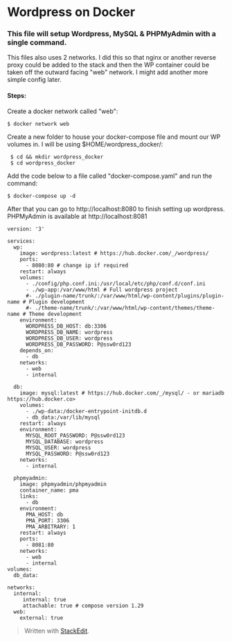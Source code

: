 # Wordpress on Docker

### This file will setup Wordpress, MySQL & PHPMyAdmin with a single command.

This files also uses 2 networks. I did this so that nginx or another reverse proxy could be added to the stack and then the WP container could be taken off the outward facing "web" network. I might add another more simple config later. 

#### Steps:

Create a docker network called "web":
```
$ docker network web
```
Create a new folder to house your docker-compose file and mount our WP volumes in. I will be using $HOME/wordpress_docker/:

```
 $ cd && mkdir wordpress_docker 
 $ cd wordpress_docker	
```

Add the code below to a file called "docker-compose.yaml" and run the command:
```
$ docker-compose up -d
```
After that you can go to http://localhost:8080 to finish setting up wordpress. PHPMyAdmin is available at http://localhost:8081

```
version: '3'

services:
  wp:
    image: wordpress:latest # https://hub.docker.com/_/wordpress/
    ports:
      - 8080:80 # change ip if required
    restart: always
    volumes:
      - ./config/php.conf.ini:/usr/local/etc/php/conf.d/conf.ini
      - ./wp-app:/var/www/html # Full wordpress project
      #- ./plugin-name/trunk/:/var/www/html/wp-content/plugins/plugin-name # Plugin development
      #- ./theme-name/trunk/:/var/www/html/wp-content/themes/theme-name # Theme development
    environment:
      WORDPRESS_DB_HOST: db:3306
      WORDPRESS_DB_NAME: wordpress
      WORDPRESS_DB_USER: wordpress
      WORDPRESS_DB_PASSWORD: P@ssw0rd123
    depends_on:
      - db
    networks:
      - web            
      - internal
 
  db:
    image: mysql:latest # https://hub.docker.com/_/mysql/ - or mariadb https://hub.docker.co>
    volumes:
      - ./wp-data:/docker-entrypoint-initdb.d
      - db_data:/var/lib/mysql
    restart: always
    environment:
      MYSQL_ROOT_PASSWORD: P@ssw0rd123
      MYSQL_DATABASE: wordpress
      MYSQL_USER: wordpress
      MYSQL_PASSWORD: P@ssw0rd123
    networks:
      - internal       

  phpmyadmin:
    image: phpmyadmin/phpmyadmin
    container_name: pma
    links:
      - db
    environment:
      PMA_HOST: db
      PMA_PORT: 3306
      PMA_ARBITRARY: 1
    restart: always
    ports:
      - 8081:80
    networks:
      - web
      - internal
volumes:
  db_data:

networks:
  internal:
     internal: true
     attachable: true # compose version 1.29
  web:
    external: true

```
> Written with [StackEdit](https://stackedit.io/).